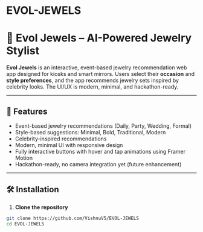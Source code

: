 # EVOL-JEWELS
# 💎 Evol Jewels – AI-Powered Jewelry Stylist

**Evol Jewels** is an interactive, event-based jewelry recommendation web app designed for kiosks and smart mirrors. Users select their **occasion** and **style preferences**, and the app recommends jewelry sets inspired by celebrity looks. The UI/UX is modern, minimal, and hackathon-ready.  

---

## 🚀 Features

- Event-based jewelry recommendations (Daily, Party, Wedding, Formal)
- Style-based suggestions: Minimal, Bold, Traditional, Modern
- Celebrity-inspired recommendations
- Modern, minimal UI with responsive design
- Fully interactive buttons with hover and tap animations using Framer Motion
- Hackathon-ready, no camera integration yet (future enhancement)

---

## 🛠 Installation

1. **Clone the repository**

```bash
git clone https://github.com/VishnuV5/EVOL-JEWELS
cd EVOL-JEWELS

